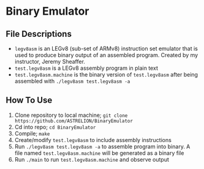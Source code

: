 # Binary Emulator

## File Descriptions
- `legv8asm` is an LEGv8 (sub-set of ARMv8) instruction set emulator that is used to produce binary output of an assembled program. Created by my instructor, Jeremy Sheaffer.
- `test.legv8asm` is a LEGv8 assembly program in plain text
- `test.legv8asm.machine` is the binary version of `test.legv8asm` after being assembled with `./legv8asm test.legv8asm -a`

## How To Use
1. Clone repository to local machine; `git clone https://github.com/ASTRELION/BinaryEmulator`
2. Cd into repo; `cd BinaryEmulator`
3. Compile; `make`
4. Create/modify `test.legv8asm` to include assembly instructions
5. Run `./legv8asm test.legv8asm -a` to assemble program into binary. A file named `test.legv8asm.machine` will be generated as a binary file
6. Run `./main` to run `test.legv8asm.machine` and observe output
